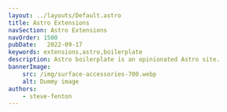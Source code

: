```yaml
---
layout: ../layouts/Default.astro
title: Astro Extensions
navSection: Astro Extensions
navOrder: 1500
pubDate:   2022-09-17
keywords: extensions,astro,boilerplate
description: Astro boilerplate is an opinionated Astro site.
bannerImage:
    src: /img/surface-accessories-700.webp
    alt: Dummy image
authors:
    - steve-fenton
---
```


